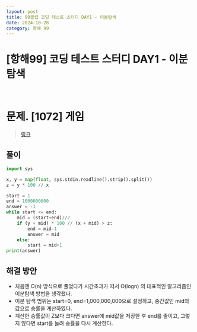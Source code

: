 ```yaml
---
layout: post
title: 99클럽 코딩 테스트 스터디 DAY1 - 이분탐색
date: 2024-10-28
category: 항해 99 
---
```


# [항해99] 코딩 테스트 스터디 DAY1 - 이분탐색

<br>

# 문제. [1072] 게임
> [링크](https://www.acmicpc.net/problem/1072)




## 풀이

```python
import sys

x, y = map(float, sys.stdin.readline().strip().split())
z = y * 100 // x

start = 1
end = 1000000000
answer = -1
while start <= end:
    mid = (start+end)//2
    if (y + mid) * 100 // (x + mid) > z:
        end = mid-1
        answer = mid
    else:
        start = mid+1
print(answer)
```

## 해결 방안
- 처음엔 O(n) 방식으로 풀었다가 시간초과가 떠서 O(logn) 의 대표적인 알고리즘인 이분탐색 방법을 생각했다. 
- 이분 탐색 범위는 start=0, end=1,000,000,000으로 설정하고, 중간값인 mid의 값으로 승률을 계산하였다.
- 계산한 승률값이 Z보다 크다면 answer에 mid값을 저장한 후 end를 줄이고, 그렇지 않다면 start를 늘려 승률을 다시 계산한다. 